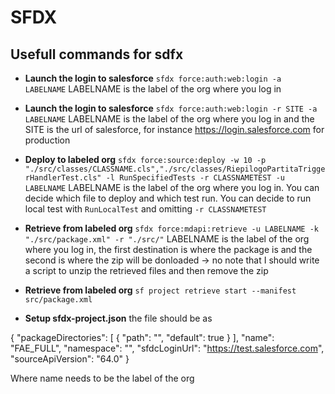 # SFDX

## Usefull commands for sdfx
* **Launch the login to salesforce** `sfdx force:auth:web:login -a LABELNAME` LABELNAME is the label of the org where you log in
* **Launch the login to salesforce** `sfdx force:auth:web:login -r SITE -a LABELNAME` LABELNAME is the label of the org where you log in and the SITE is the url of salesforce, for instance https://login.salesforce.com for production
* **Deploy to labeled org** `sfdx force:source:deploy -w 10 -p "./src/classes/CLASSNAME.cls","./src/classes/RiepilogoPartitaTriggerHandlerTest.cls" -l RunSpecifiedTests -r CLASSNAMETEST -u LABELNAME` LABELNAME is the label of the org where you log in. You can decide which file to deploy and which test run. You can decide to run local test with `RunLocalTest` and omitting `-r CLASSNAMETEST`
* **Retrieve from labeled org** `sfdx force:mdapi:retrieve -u LABELNAME -k "./src/package.xml" -r "./src/"` LABELNAME is the label of the org where you log in, the first destination is where the package is and the second is where the zip will be donloaded -> no note that I should write a script to unzip the retrieved files and then remove the zip

* **Retrieve from labeled org** `sf project retrieve start --manifest src/package.xml`

* **Setup sfdx-project.json** the file should be as

{
  "packageDirectories": [
    {
      "path": "",
      "default": true
    }
  ],
  "name": "FAE_FULL",
  "namespace": "",
  "sfdcLoginUrl": "https://test.salesforce.com",
  "sourceApiVersion": "64.0"
}

Where name needs to be the label of the org 
